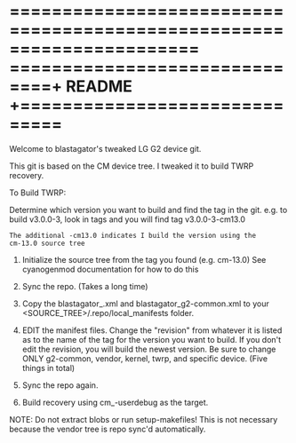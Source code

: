 ======================================================================
==============================+ README +==============================
======================================================================

Welcome to blastagator's tweaked LG G2 device git.

This git is based on the CM device tree. I tweaked it to build TWRP 
recovery.

To Build TWRP:

Determine which version you want to build and find the tag in the git.
	e.g. to build v3.0.0-3, look in tags and you will find tag 
	v3.0.0-3-cm13.0
	
	The additional -cm13.0 indicates I build the version using the
	cm-13.0 source tree

1)	Initialize the source tree from the tag you found (e.g. cm-13.0)
	See cyanogenmod documentation for how to do this

2)	Sync the repo.  (Takes a long time)

3)	Copy the blastagator_<device>.xml and blastagator_g2-common.xml 
	to your <SOURCE_TREE>/.repo/local_manifests folder.

4)	EDIT the manifest files.  Change the "revision" from whatever it
	is listed as to the name of the tag for the version you want to
	build.
		If you don't edit the revision, you will build the newest
		version.
	Be sure to change ONLY g2-common, vendor, kernel, twrp,
	and specific device.
		(Five things in total)

5)	Sync the repo again.

6)	Build recovery using cm_<device>-userdebug as the target.

NOTE: Do not extract blobs or run setup-makefiles!  This is not 
necessary because the vendor tree is repo sync'd automatically.
